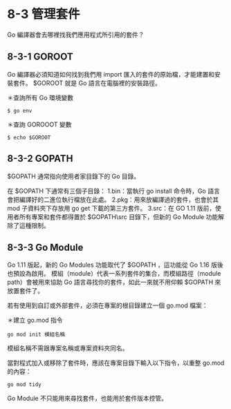 # 8-3 管理套件

Go 編譯器會去哪裡找我們應用程式所引用的套件？

## 8-3-1 GOROOT
Go 編譯器必須知道如何找到我們用 import 匯入的套件的原始檔，才能建置和安裝套件。
$GOROOT 就是 Go 語言在電腦裡的安裝路徑。

＊查詢所有 Go 環境變數
```shell
$ go env
```

＊查詢 GOROOOT 變數
```
$ echo $GOROOT
```

## 8-3-2 GOPATH
$GOPATH 通常指向使用者家目錄下的 Go 目錄。

在 $GOPATH 下通常有三個子目錄：
1.bin：當執行 go install 命令時，Go 語言會把編譯好的二進位執行檔放在此處。
2.pkg：用來放編譯過的套件，也會於其 mod 子資料夾下存放用 go get 下載的第三方套件。
3.src：在 GO 1.11 版前，使用者所有專案和套件都得置於 $GOPATH\src 目錄下，但新的 Go Module 功能解除了這種限制。

## 8-3-3 Go Module
Go 1.11 版起，新的 Go Modules 功能取代了 $GOPATH ，這功能從 Go 1.16 版後也預設為啟用。
模組（module）代表一系列套件的集合，而模組路徑（module path）會被用來協助 Go 語言尋找你的套件，如此一來就不用仰賴 $GOPATH 來放置套件了。

若有使用到自訂或外部套件，必須在專案的根目錄建立一個 go.mod 檔案：

＊建立 go.mod 指令
```shell
go mod init 模組名稱
```

模組名稱不需跟專案名稱或專案資料夾同名。

當對程式加入或移除了套件時，應該在專案目錄下輸入以下指令，以重整 go.mod 的內容：
```
go mod tidy
```

Go Module 不只能用來尋找套件，也能用於套件版本控管。
